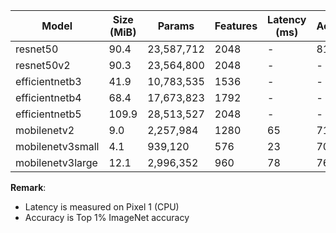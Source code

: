 | Model            | Size (MiB) | Params     | Features | Latency (ms) | Accuracy |
| ---------------- | ---------- | ---------- | -------- | ------------ | -------- |
| resnet50         | 90.4       | 23,587,712 | 2048     | -            | 81       |
| resnet50v2       | 90.3       | 23,564,800 | 2048     | -            | -        |
| efficientnetb3   | 41.9       | 10,783,535 | 1536     | -            | -        |
| efficientnetb4   | 68.4       | 17,673,823 | 1792     | -            | -        |
| efficientnetb5   | 109.9      | 28,513,527 | 2048     | -            | -        |
| mobilenetv2      | 9.0        | 2,257,984  | 1280     | 65           | 71.9     |
| mobilenetv3small | 4.1        | 939,120    | 576      | 23           | 70.4     |
| mobilenetv3large | 12.1       | 2,996,352  | 960      | 78           | 76.6     |

**Remark**:

- Latency is measured on Pixel 1 (CPU)
- Accuracy is Top 1% ImageNet accuracy
